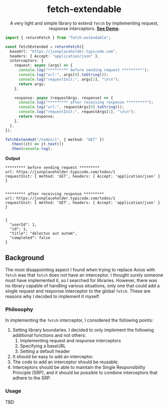 <h1 align="center">fetch-extendable</h1>

<p align="center">
  A very light and simple library to extend <code>fetch</code> by implementing request, response interceptors.
  <a href="https://stackblitz.com/edit/fetch-extendable" target="_blank"><strong>See Demo</strong></a>.
</p>

```ts
import { returnFetch } from "fetch-extendable";

const fetchExtended = returnFetch({
  baseUrl: "https://jsonplaceholder.typicode.com",
  headers: { Accept: "application/json" },
  interceptors: {
    request: async (args) => {
      console.log("********* before sending request *********");
      console.log("url:", args[0].toString());
      console.log("requestInit:", args[1], "\n\n");
      return args;
    },

    response: async (requestArgs, response) => {
      console.log("********* after receiving response *********");
      console.log("url:", requestArgs[0].toString());
      console.log("requestInit:", requestArgs[1], "\n\n");
      return response;
    },
  },
});

fetchExtended("/todos/1", { method: "GET" })
  .then((it) => it.text())
  .then(console.log);
```

**Output**

```
********* before sending request *********
url: https://jsonplaceholder.typicode.com/todos/1
requestInit: { method: 'GET', headers: { Accept: 'application/json' } } 


********* after receiving response *********
url: https://jsonplaceholder.typicode.com/todos/1
requestInit: { method: 'GET', headers: { Accept: 'application/json' } } 


{
  "userId": 1,
  "id": 1,
  "title": "delectus aut autem",
  "completed": false
}
```

## Background

The most disappointing aspect I found when trying to replace Axios with `fetch` was that `fetch` does not have an
interceptor. I thought surely someone must have implemented it, so I searched for libraries. However, there was no
library capable of handling various situations, only one that could add a single request and response interceptor to
the global `fetch`. These are reasons why I decided to implement it myself.

### Philosophy

In implementing the `fetch` interceptor, I considered the following points:

1. Setting library boundaries. I decided to only implement the following additional functions and not others:
    1. Implementing request and response interceptors
    2. Specifying a baseURL
    3. Setting a default header
2. It should be easy to add an interceptor.
3. The code to add an interceptor should be reusable.
4. Interceptors should be able to maintain the Single Responsibility Principle (SRP),
and it should be possible to combine interceptors that adhere to the SRP.

### Usage

TBD
